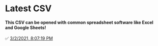 # Latest CSV
#### This CSV can be opened with common spreadsheet software like Excel and Google Sheets!
✅ [3/2/2021, 8:07:19 PM](https://storage.googleapis.com/ptdp-staging.appspot.com/exports/rates_1614733634398.csv)